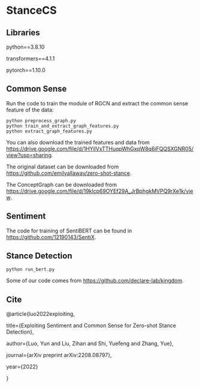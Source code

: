 # StanceCS

## Libraries
python==3.8.10

transformers==4.1.1

pytorch==1.10.0

## Common Sense
Run the code to train the module of RGCN and extract the common sense feature of the data:
```
python preprocess_graph.py
python train_and_extract_graph_features.py
python extract_graph_features.py
```

You can also download the trained features and data from https://drive.google.com/file/d/1HYiIVxTTHuqpWhGxqW8q6iFQQSXGNR05/view?usp=sharing.

The original dataset can be downloaded from https://github.com/emilyallaway/zero-shot-stance.

The ConceptGraph can be downloaded from https://drive.google.com/file/d/19klcp69OYEf29A_JrBphgkMVPQ9rXe1k/view.

## Sentiment
The code for training of SentiBERT can be found in https://github.com/12190143/SentiX.

## Stance Detection
```
python run_bert.py
```

Some of our code comes from https://github.com/declare-lab/kingdom.

## Cite
@article{luo2022exploiting,

  title={Exploiting Sentiment and Common Sense for Zero-shot Stance Detection},
  
  author={Luo, Yun and Liu, Zihan and Shi, Yuefeng and Zhang, Yue},
  
  journal={arXiv preprint arXiv:2208.08797},
  
  year={2022}
  
}
